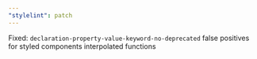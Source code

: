 ```yaml
---
"stylelint": patch
---
```


Fixed: `declaration-property-value-keyword-no-deprecated` false positives for styled components interpolated functions
